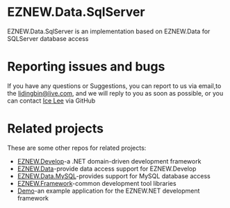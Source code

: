 # EZNEW.Data.SqlServer

EZNEW.Data.SqlServer is an implementation based on EZNEW.Data for SQLServer database access

# Reporting issues and bugs

If you have any questions or Suggestions, you can report to us via email,to the lidingbin@live.com, and we will reply to you as soon as possible, or you can contact [Ice Lee](https://github.com/lidingbin) via GitHub

# Related projects

These are some other repos for related projects:

  * [EZNEW.Develop](https://github.com/eznew-net/EZNEW.Develop)-a .NET domain-driven development framework
  * [EZNEW.Data](https://github.com/eznew-net/EZNEW.Data)-provide data access support for EZNEW.Develop
  * [EZNEW.Data.MySQL](https://github.com/eznew-net/EZNEW.Data.MySQL)-provides support for MySQL database access
  * [EZNEW.Framework](https://github.com/eznew-net/EZNEW.Framework)-common development tool libraries
  * [Demo](https://github.com/eznew-net/Demo)-an example application for the EZNEW.NET development framework

